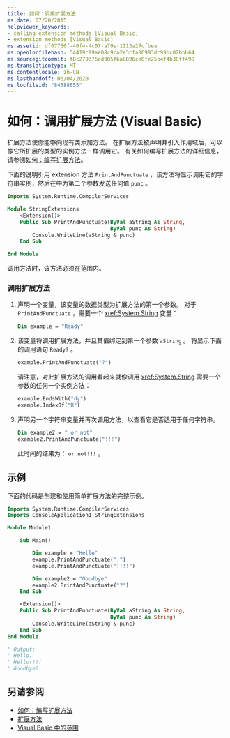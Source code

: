 ```yaml
---
title: 如何：调用扩展方法
ms.date: 07/20/2015
helpviewer_keywords:
- calling extension methods [Visual Basic]
- extension methods [Visual Basic]
ms.assetid: df07750f-40f4-4c07-a79e-1113a27cfbea
ms.openlocfilehash: 54419c99ae08c9ca2e3cfa86993dc99bc02bbb64
ms.sourcegitcommit: f8c270376ed905f6a8896ce0fe25b4f4b38ff498
ms.translationtype: MT
ms.contentlocale: zh-CN
ms.lasthandoff: 06/04/2020
ms.locfileid: "84388655"
---
```

# <a name="how-to-call-an-extension-method-visual-basic"></a>如何：调用扩展方法 (Visual Basic)

扩展方法使你能够向现有类添加方法。 在扩展方法被声明并引入作用域后，可以像它所扩展的类型的实例方法一样调用它。 有关如何编写扩展方法的详细信息，请参阅[如何：编写扩展方法](./how-to-write-an-extension-method.md)。

 下面的说明引用 extension 方法 `PrintAndPunctuate` ，该方法将显示调用它的字符串实例，然后在中为第二个参数发送任何值 `punc` 。

```vb
Imports System.Runtime.CompilerServices

Module StringExtensions
    <Extension()>
    Public Sub PrintAndPunctuate(ByVal aString As String,
                                 ByVal punc As String)
        Console.WriteLine(aString & punc)
    End Sub

End Module
```

调用方法时，该方法必须在范围内。

### <a name="to-call-an-extension-method"></a>调用扩展方法

1. 声明一个变量，该变量的数据类型为扩展方法的第一个参数。 对于 `PrintAndPunctuate` ，需要一个 <xref:System.String> 变量：

    ```vb
    Dim example = "Ready"
    ```

2. 该变量将调用扩展方法，并且其值绑定到第一个参数 `aString` 。 将显示下面的调用语句 `Ready?` 。

    ```vb
    example.PrintAndPunctuate("?")
    ```

     请注意，对此扩展方法的调用看起来就像调用 <xref:System.String> 需要一个参数的任何一个实例方法：

    ```vb
    example.EndsWith("dy")
    example.IndexOf("R")
    ```

3. 声明另一个字符串变量并再次调用方法，以查看它是否适用于任何字符串。

    ```vb
    Dim example2 = " or not"
    example2.PrintAndPunctuate("!!!")
    ```

     此时间的结果为： `or not!!!` 。

## <a name="example"></a>示例
 下面的代码是创建和使用简单扩展方法的完整示例。

```vb
Imports System.Runtime.CompilerServices
Imports ConsoleApplication1.StringExtensions

Module Module1

    Sub Main()

        Dim example = "Hello"
        example.PrintAndPunctuate(".")
        example.PrintAndPunctuate("!!!!")

        Dim example2 = "Goodbye"
        example2.PrintAndPunctuate("?")
    End Sub

    <Extension()>
    Public Sub PrintAndPunctuate(ByVal aString As String,
                                 ByVal punc As String)
        Console.WriteLine(aString & punc)
    End Sub
End Module

' Output:
' Hello.
' Hello!!!!
' Goodbye?
```

## <a name="see-also"></a>另请参阅

- [如何：编写扩展方法](./how-to-write-an-extension-method.md)
- [扩展方法](./extension-methods.md)
- [Visual Basic 中的范围](../declared-elements/scope.md)
